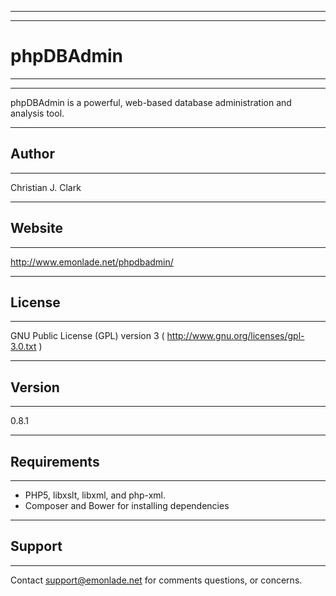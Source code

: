 ---------------------------------------------------------
---------------------------------------------------------
# phpDBAdmin
---------------------------------------------------------
---------------------------------------------------------
phpDBAdmin is a powerful, web-based database administration and analysis tool.

---------------------------------------------------------
## Author
---------------------------------------------------------
Christian J. Clark

---------------------------------------------------------
## Website
---------------------------------------------------------
http://www.emonlade.net/phpdbadmin/

---------------------------------------------------------
## License
---------------------------------------------------------
GNU Public License (GPL) version 3 ( http://www.gnu.org/licenses/gpl-3.0.txt )

---------------------------------------------------------
## Version
---------------------------------------------------------
0.8.1

---------------------------------------------------------
## Requirements
---------------------------------------------------------
- PHP5, libxslt, libxml, and php-xml.
- Composer and Bower for installing dependencies

---------------------------------------------------------
## Support
---------------------------------------------------------
Contact support@emonlade.net for comments questions, or concerns.

